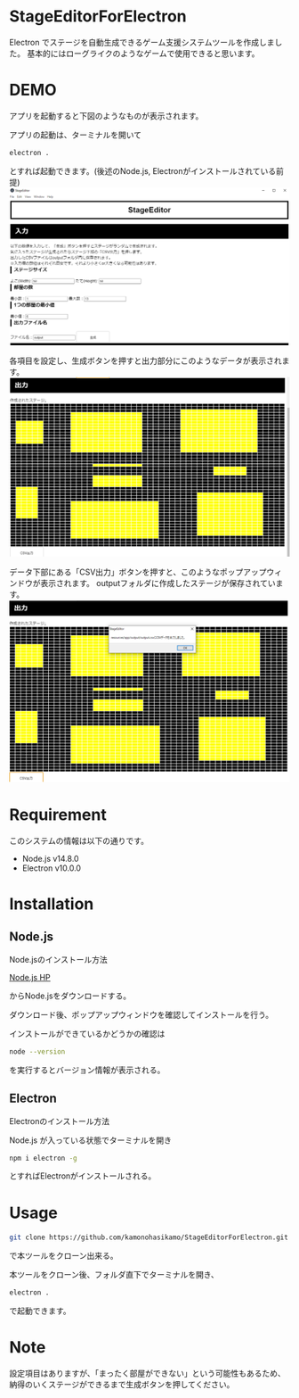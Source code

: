 # StageEditorForElectron

Electron でステージを自動生成できるゲーム支援システムツールを作成しました。
基本的にはローグライクのようなゲームで使用できると思います。

# DEMO

アプリを起動すると下図のようなものが表示されます。

アプリの起動は、ターミナルを開いて
```bash
electron .
```
とすれば起動できます。(後述のNode.js, Electronがインストールされている前提)
![起動画面](https://github.com/kamonohasikamo/StageEditorForElectron/blob/develop/img/input_1.png)

各項目を設定し、生成ボタンを押すと出力部分にこのようなデータが表示されます。
![出力画面](https://github.com/kamonohasikamo/StageEditorForElectron/blob/develop/img/output_1.png)

データ下部にある「CSV出力」ボタンを押すと、このようなポップアップウィンドウが表示されます。
outputフォルダに作成したステージが保存されています。
![出力画面2](https://github.com/kamonohasikamo/StageEditorForElectron/blob/develop/img/output_2.png)

# Requirement
 
このシステムの情報は以下の通りです。
 
* Node.js v14.8.0
* Electron v10.0.0
 
# Installation
 
## Node.js

Node.jsのインストール方法

[Node.js HP](https://nodejs.org/ja/)

からNode.jsをダウンロードする。

ダウンロード後、ポップアップウィンドウを確認してインストールを行う。

インストールができているかどうかの確認は
```bash
node --version
```

を実行するとバージョン情報が表示される。

## Electron

Electronのインストール方法

Node.js が入っている状態でターミナルを開き
```bash
npm i electron -g
```
とすればElectronがインストールされる。

# Usage

```bash
git clone https://github.com/kamonohasikamo/StageEditorForElectron.git
```
で本ツールをクローン出来る。

本ツールをクローン後、フォルダ直下でターミナルを開き、
 
```bash
electron .
```

で起動できます。
# Note

設定項目はありますが、「まったく部屋ができない」という可能性もあるため、納得のいくステージができるまで生成ボタンを押してください。
